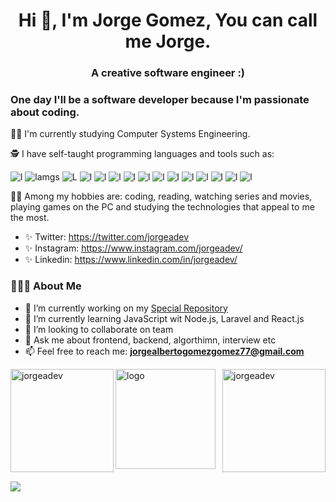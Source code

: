 <h1 align="center">Hi 👋, I'm Jorge Gomez, You can call me Jorge.</h1>
<h3 align="center">A creative software engineer :)</h3>

###  One day I'll be a software developer because I'm passionate about coding.

💪🏼 I'm currently studying Computer Systems Engineering.

🕵 I have self-taught programming languages and tools such as:

![l](https://img.shields.io/badge/React-20232A?style=for-the-badge&logo=react&logoColor=61DAFB)
![lamgs](https://img.shields.io/badge/JavaScript-F7DF1E?style=for-the-badge&logo=javascript&logoColor=black)
![L](https://img.shields.io/badge/Node.js-43853D?style=for-the-badge&logo=node-dot-js&logoColor=white)
![l](https://img.shields.io/badge/HTML5-E34F26?style=for-the-badge&logo=html5&logoColor=white)
![l](https://img.shields.io/badge/Java-ED8B00?style=for-the-badge&logo=java&logoColor=white)
![l](https://img.shields.io/badge/Python-FFD43B?style=for-the-badge&logo=python&logoColor=blue)
![l](https://img.shields.io/badge/Android-3DDC84?style=for-the-badge&logo=android&logoColor=white)
![l](https://img.shields.io/badge/Go-00ADD8?style=for-the-badge&logo=go&logoColor=white)
![l](https://img.shields.io/badge/Kotlin-0095D5?&style=for-the-badge&logo=kotlin&logoColor=white)
![l](https://img.shields.io/badge/Flutter-02569B?style=for-the-badge&logo=flutter&logoColor=white)
![l](https://img.shields.io/badge/CSS3-1572B6?style=for-the-badge&logo=css3&logoColor=white)
![l](https://img.shields.io/badge/Bootstrap-563D7C?style=for-the-badge&logo=bootstrap&logoColor=white)
![l](https://img.shields.io/badge/Laravel-FF2D20?style=for-the-badge&logo=laravel&logoColor=white)
![l](https://img.shields.io/badge/PHP-777BB4?style=for-the-badge&logo=php&logoColor=white)
![l](	https://img.shields.io/badge/GIT-E44C30?style=for-the-badge&logo=git&logoColor=white)

👩🏻 Among my hobbies are: coding, reading, watching series and movies, playing games on the PC and studying the technologies that appeal to me the most.

* ✨ Twitter: https://twitter.com/jorgeadev
* ✨ Instagram: https://www.instagram.com/jorgeadev/
* ✨ Linkedin: https://www.linkedin.com/in/jorgeadev/

 ### 👨🏻‍💻 About Me
- 🔭 I’m currently working on my [Special Repository](https://github.com/jorgeadev/jorgeadev)
- 🌱 I’m currently learning JavaScript wit Node.js, Laravel and React.js
- 👯 I’m looking to collaborate on team
- 💬 Ask me about frontend, backend, algorthimn, interview etc 
- 📫 Feel free to reach me: **jorgealbertogomezgomez77@gmail.com**

<img align="left" src="https://github-readme-stats.vercel.app/api/top-langs/?username=jorgeadev&langs_count=8&hide=jupyter%20notebook,java,python&show_icons=true&locale=en&layout=compact"  height="165" alt="jorgeadev" />

<img align="right" src="https://github-readme-stats.vercel.app/api?username=jorgeadev&show_icons=true&locale=en" alt="jorgeadev"  height="165" />

<img src="https://github-profile-trophy.vercel.app/?username=jorgeadev&theme=flat&column=7" alt="logo" height="160" align="center" style="margin: auto; margin-bottom: 20px;" />

<img align="center" src="https://github-readme-streak-stats.herokuapp.com/?user=jorgeadev" style="margin: auto; margin-bottom: 20px;" />

<!--
<img align="left" src="https://github-readme-stats.vercel.app/api/top-langs?username=jorgeadev&show_icons=true&locale=en&layout=compact"  height="165" alt="jorgeadev" />
[![Readme Card](https://github-readme-stats.vercel.app/api/pin/?username=jorgeadev&repo=github-readme-stats)](https://github.com/jorgeadev/github-readme-stats)
<hr>

 ![Snake animation](https://github.com/Albinzr/snakeMe/blob/output/github-contribution-grid-snake.svg)
 </div>
 
<hr>
[![GitHub followers](https://img.shields.io/github/followers/jorgeadev.svg?style=social&label=Follow&maxAge=2592000)](https://github.com/jorgeadev?tab=followers)
[Jorge Alberto Gomez Gomez GitHub stats](https://github-readme-stats.vercel.app/api?username=jorgeadev&hide=contribs,prs&theme=buefy&show_icons=true) 
[![Top Langs](https://github-readme-stats.vercel.app/api/top-langs/?username=jorgeadev&layout=compact&theme=buefy)](https://github.com/jorgealbertogomezgomez77/github-readme-stats)
<img src="https://github-readme-stats.vercel.app/api?username=jorgeadev&show_icons=true" alt="logo" height="160" align="right" style="margin: 5px; margin-bottom: 20px;" />
-->
